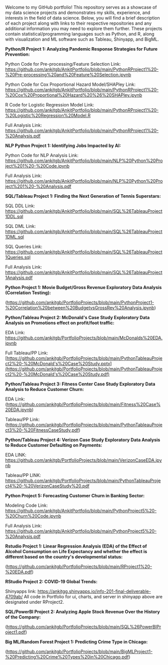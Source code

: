 Welcome to my GitHub portfolio! This repository serves as a showcase of my data science projects and demonstrates my skills, experience, and interests in the field of data science. Below, you will find a brief description of each project along with links to their respective repositories and any additional information you may need to explore them further. These projects contain statistical/programming languages such as Python, and R, along with visualization and ML software such as Tableau, Shinyapp, and BigML.


**Python/R Project 1: Analyzing Pandemic Response Strategies for Future Prevention:**

Python Code for Pre-processing/Feature Selection Link: https://github.com/ankitgb/AnkitPortfolio/blob/main/PythonRProject1%20-%20Pre-processing%20and%20Feature%20Selection.ipynb

Python Code for Cox Proportional Hazard Model/SHAPley Link: https://github.com/ankitgb/AnkitPortfolio/blob/main/PythonRProject1%20-%20Cox%20Proportional%20Hazard%20%26%20SHAPley.ipynb

R Code for Logistic Regression Model Link: https://github.com/ankitgb/AnkitPortfolio/blob/main/PythonRProject1%20-%20Logistic%20Regression%20Model.R

Full Analysis Link: https://github.com/ankitgb/AnkitPortfolio/blob/main/PythonRProject1%20-%20Analysis.pdf


**NLP Python Project 1: Identifying Jobs Impacted by AI:**

Python Code for NLP Analysis Link: https://github.com/ankitgb/AnkitPortfolio/blob/main/NLP%20Python%20Project%201%20-%20Code.ipynb

Full Analysis Link: https://github.com/ankitgb/AnkitPortfolio/blob/main/NLP%20Python%20Project%201%20-%20Analysis.pdf



**SQL/Tableau Project 1: Finding the Next Generation of Tennis Superstars:** 

SQL DDL Link: https://github.com/ankitgb/AnkitPortfolio/blob/main/SQL%26TableauProject1DDL.sql

SQL DML Link: https://github.com/ankitgb/AnkitPortfolio/blob/main/SQL%26TableauProject1DML.sql

SQL Queries Link: https://github.com/ankitgb/AnkitPortfolio/blob/main/SQL%26TableauProject1Queries.sql

Full Analysis Link: https://github.com/ankitgb/AnkitPortfolio/blob/main/SQL%26TableauProject1Analysis.pdf




**Python Project 1: Movie Budget/Gross Revenue Exploratory Data Analysis (Correlation Testing):** 

(https://github.com/ankitgb/PortfolioProjects/blob/main/PythonProject1-%20Correlation%20between%20BudgetvsGrossRev%20Analysis.ipynb)




**Python/Tableau Project 2: McDonald's Case Study Exploratory Data Analysis on Promotions effect on profit/foot traffic:**

EDA Link: https://github.com/ankitgb/PortfolioProjects/blob/main/McDonalds%20EDA.ipynb 

Full Tableau/PP Link: [https://github.com/ankitgb/PortfolioProjects/blob/main/PythonTableauProject2%20-%20McDonald's%20Case%20Study.pptx](https://github.com/ankitgb/PortfolioProjects/blob/main/PythonTableauProject2%20-%20McDonald's%20Case%20Study.pdf)





**Python/Tableau Project 3: Fitness Center Case Study Exploratory Data Analysis to Reduce Customer Churn:** 

EDA Link: (https://github.com/ankitgb/PortfolioProjects/blob/main/Fitness%20Case%20EDA.ipynb) 

Tableau/PP Link:(https://github.com/ankitgb/PortfolioProjects/blob/main/PythonTableauProject3%20-%20FitnessCaseStudy.pdf)





**Python/Tableau Project 4: Verizon Case Study Exploratory Data Analysis to Reduce Customer Defaulting on Payments:** 

EDA LINK: https://github.com/ankitgb/PortfolioProjects/blob/main/VerizonCaseEDA.ipynb

Tableau/PP LINK: https://github.com/ankitgb/PortfolioProjects/blob/main/PythonTableauProject4%20-%20VerizonCaseStudy%20.pdf



**Python Project 5: Forecasting Customer Churn in Banking Sector:** 

Modeling Code Link: https://github.com/ankitgb/AnkitPortfolio/blob/main/PythonProject5%20-%20Churn%20Code.ipynb

Full Analysis Link: https://github.com/ankitgb/AnkitPortfolio/blob/main/PythonProject5%20-%20Analysis.pdf



**Rstudio Project 1: Linear Regression Analysis (EDA) of the Effect of Alcohol Consumption on Life Expectancy and whether the effect is different based on the country's developmental status:** 

(https://github.com/ankitgb/PortfolioProjects/blob/main/RProject1%20-%20EDA.pdf)





**RStudio Project 2: COVID-19 Global Trends:** 

Shinyapps link: https://ankitgg.shinyapps.io/info-201-final-deliverable-4709ab/
All code in Portfolio for ui, charts, and server in shinyapp above are designated under RProject2.




**SQL/PowerBI Project 2: Analyzing Apple Stock Revenue Over the History of the Company:** 

(https://github.com/ankitgb/PortfolioProjects/blob/main/SQL%26PowerBIProject1.pdf)





**Big ML/Random Forest Project 1: Predicting Crime Type in Chicago:**

(https://github.com/ankitgb/PortfolioProjects/blob/main/BigMLProject1-%20Predicting%20Crime%20Types%20in%20Chicago.pdf)



